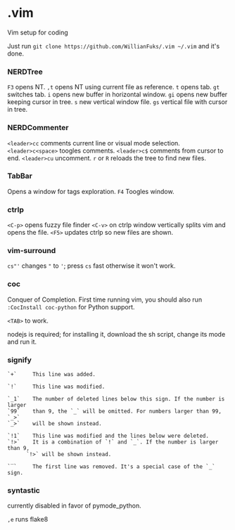 # .vim
Vim setup for coding

Just run `git clone https://github.com/WillianFuks/.vim ~/.vim` and it's done.

### NERDTree

`F3` opens NT.
`,t` opens NT using current file as reference.
`t` opens tab.
`gt` switches tab.
`i` opens new buffer in horizontal window.
`gi` opens new buffer keeping cursor in tree.
`s` new vertical window file.
`gs` vertical file with cursor in tree.


### NERDCommenter

`<leader>cc` comments current line or visual mode selection.
`<leader>c<space>` toogles comments.
`<leader>c$` comments from cursor to end.
`<leader>cu` uncomment.
`r` or `R` reloads the tree to find new files.

### TabBar

Opens a window for tags exploration.
`F4` Toogles window.

### ctrlp

`<C-p>` opens fuzzy file finder
`<C-v>` on ctrlp window vertically splits vim and opens the file.
`<F5>` updates ctrlp so new files are shown.

### vim-surround

`cs"'` changes `"` to `'`; press `cs` fast otherwise it won't work.

### coc

Conquer of Completion. First time running vim, you should also run
`:CocInstall coc-python` for Python support.

`<TAB>` to work.

nodejs is required; for installing it, download the sh script, change its mode and run it.

### signify

    `+`     This line was added.

    `!`     This line was modified.

    `_1`    The number of deleted lines below this sign. If the number is larger
    `99`    than 9, the `_` will be omitted. For numbers larger than 99, `_>`
    `_>`    will be shown instead.

    `!1`    This line was modified and the lines below were deleted.
    `!>`    It is a combination of `!` and `_`. If the number is larger than 9,
          `!>` will be shown instead.

    `‾`     The first line was removed. It's a special case of the `_` sign.

### syntastic
currently disabled in favor of pymode_python.

`,e` runs flake8
